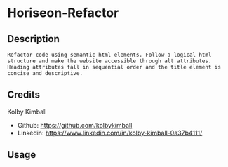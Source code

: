 # Horiseon-Refactor

## Description
    Refactor code using semantic html elements. Follow a logical html structure and make the website accessible through alt attributes. Heading attributes fall in sequential order and the title element is concise and descriptive.

## Credits
Kolby Kimball 
* Github: https://github.com/kolbykimball
* Linkedin: https://www.linkedin.com/in/kolby-kimball-0a37b4111/

## Usage

